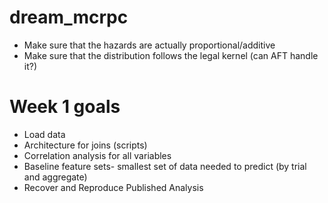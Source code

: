 # dream_mcrpc
- Make sure that the hazards are actually proportional/additive
- Make sure that the distribution follows the legal kernel (can AFT handle it?)



# Week 1 goals
- Load data
- Architecture for joins (scripts)
- Correlation analysis for all variables
- Baseline feature sets- smallest set of data needed to predict (by trial and aggregate)
- Recover and Reproduce Published Analysis
